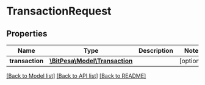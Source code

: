 # TransactionRequest

## Properties
Name | Type | Description | Notes
------------ | ------------- | ------------- | -------------
**transaction** | [**\BitPesa\Model\Transaction**](Transaction.md) |  | [optional] 

[[Back to Model list]](../README.md#documentation-for-models) [[Back to API list]](../README.md#documentation-for-api-endpoints) [[Back to README]](../README.md)


